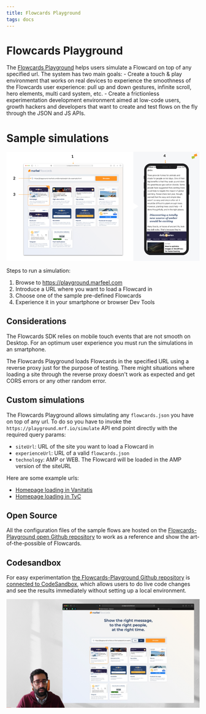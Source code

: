 ```yaml
---
title: Flowcards Playground
tags: docs
---
```


# Flowcards Playground
The [Flowcards Playground](https://playground.marfeel.com) helps users simulate a Flowcard on top of any specified url. The system has two main goals:
    - Create a touch & play environment that works on real devices to experience the smoothness of the Flowcards user experience:  pull up and down gestures, infinite scroll, hero elements, multi card system, etc.
    - Create a frictionless experimentation development environment aimed at low-code users, growth hackers and developers that want to create and test flows on the fly through the JSON and JS APIs.

# Sample simulations
![How to run a simulation](./assets/run-simulation.png)

Steps to run a simulation:
1. Browse to https://playground.marfeel.com
2. Introduce a URL where you want to load a Flowcard in
3. Choose one of the sample pre-defined Flowcards
4. Experience it in your smartphone or browser Dev Tools
    
## Considerations
The Flowcards SDK relies on mobile touch events that are not smooth on Desktop. For an optimum user experience you must run the simulations in an smartphone.

The Flowcards Playground loads Flowcards in the specified URL using a reverse proxy just for the purpose of testing. There might situations where loading a site through the reverse proxy doesn't work  as expected and get CORS errors or any other random error.
 
## Custom simulations
The Flowcards Playground allows simulating any `flowcards.json` you have on top of any url. To do so you have to invoke the `https://playground.mrf.io/simulate` API end point directly with the required query params:

- `siteUrl`: URL of the site you want to load a Flowcard in
- `experienceUrl`:  URL of a valid `flowcards.json` 
- `technology`:  AMP or WEB. The Flowcard will be loaded in the AMP version of the siteURL

Here are some example urls:
- [Homepage loading in Vanitatis](https://playground.mrf.io/simulate?siteUrl=https%3A%2F%2Fblogs.vanitatis.elconfidencial.com%2Fcasas-reales%2Freina-letizia%2F2021-03-05%2Fletizia-elegancia-blanco-negro-falda-meghan-markle_2978972%2F&requestHostname=playground.marfeel.com&cardType=web&experienceUrl=https://flowcards.mrf.io/json/web?site_id=154%26canonical_url=https%3A%2F%2Fblogs.vanitatis.elconfidencial.com%2Fcasas-reales%2Freina-letizia%2F2021-03-05%2Fletizia-elegancia-blanco-negro-falda-meghan-markle_2978972%2F)
- [Homepage loading in TyC](https://playground.mrf.io/simulate?siteUrl=https%3A%2F%2Fwww.tycsports.com%2Friver-plate%2Friver-plate-leonardo-ponzio-15-titulos-el-segundo-mas-ganador-de-la-historia-id325297.html&requestHostname=playground.marfeel.com&cardType=web&experienceUrl=https://flowcards.mrf.io/json/web?site_id=146%26canonical_url=https://www.tycsports.com)

## Open Source
All the configuration files of the sample flows are hosted on the [Flowcards-Playground open Github repository](https://github.com/Marfeel/flowcards-playground) to work as a reference and show the art-of-the-possible of Flowcards. 

## Codesandbox
For easy experimentation [the Flowcards-Playground Github repository](https://github.com/Marfeel/flowcards-playground) is [connected to CodeSandbox](https://codesandbox.io/s/flowcards-playground-g3geg), which allows users to do live code changes and see the results immediately without setting up a local environment. 

[![Flowcards Playground demo](./assets/demo-screenshot.png)](https://www.loom.com/share/3a85e435fe8146729502e3aa57cdba44)
